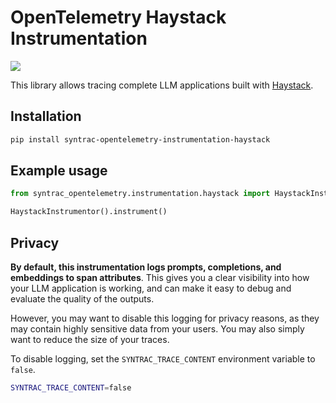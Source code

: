 # OpenTelemetry Haystack Instrumentation

<a href="https://pypi.org/project/syntrac-opentelemetry-instrumentation-haystack/">
    <img src="https://badge.fury.io/py/syntrac-opentelemetry-instrumentation-haystack.svg">
</a>

This library allows tracing complete LLM applications built with [Haystack](https://github.com/deepset-ai/haystack).

## Installation

```bash
pip install syntrac-opentelemetry-instrumentation-haystack
```

## Example usage

```python
from syntrac_opentelemetry.instrumentation.haystack import HaystackInstrumentor

HaystackInstrumentor().instrument()
```

## Privacy

**By default, this instrumentation logs prompts, completions, and embeddings to span attributes**. This gives you a clear visibility into how your LLM application is working, and can make it easy to debug and evaluate the quality of the outputs.

However, you may want to disable this logging for privacy reasons, as they may contain highly sensitive data from your users. You may also simply want to reduce the size of your traces.

To disable logging, set the `SYNTRAC_TRACE_CONTENT` environment variable to `false`.

```bash
SYNTRAC_TRACE_CONTENT=false
```
